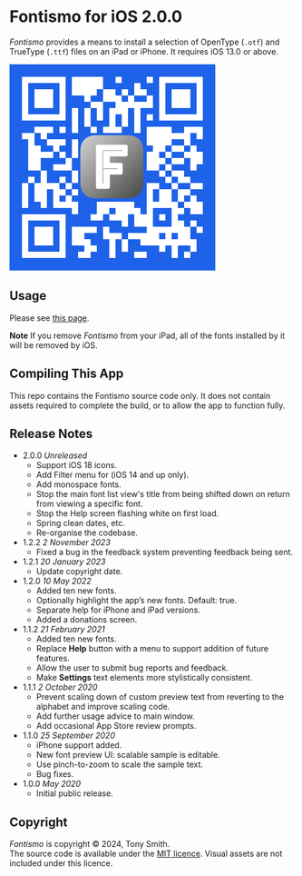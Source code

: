 # Fontismo for iOS 2.0.0 #

*Fontismo* provides a means to install a selection of OpenType (`.otf`) and TrueType (`.ttf`) files on an iPad or iPhone. It requires iOS 13.0 or above.

![Fontismo App Store QR Code](qr-code.jpg)

## Usage ##

Please see [this page](https://smittytone.net/fontismo/index.html).

**Note** If you remove *Fontismo* from your iPad, all of the fonts installed by it will be removed by iOS.

## Compiling This App ##

This repo contains the Fontismo source code only. It does not contain assets required to complete the build, or to allow the app to function fully.

## Release Notes ##

- 2.0.0 *Unreleased*
    - Support iOS 18 icons.
    - Add Filter menu for (iOS 14 and up only).
    - Add monospace fonts.
    - Stop the main font list view's title from being shifted down on return from viewing a specific font.
    - Stop the Help screen flashing white on first load.
    - Spring clean dates, etc.
    - Re-organise the codebase.
- 1.2.2 *2 November 2023*
    - Fixed a bug in the feedback system preventing feedback being sent.
- 1.2.1 *20 January 2023*
    - Update copyright date.
- 1.2.0 *10 May 2022*
    - Added ten new fonts.
    - Optionally highlight the app’s new fonts. Default: true.
    - Separate help for iPhone and iPad versions.
    - Added a donations screen.
- 1.1.2 *21 February 2021*
    - Added ten new fonts.
    - Replace **Help** button with a menu to support addition of future features.
    - Allow the user to submit bug reports and feedback.
    - Make **Settings** text elements more stylistically consistent.
- 1.1.1 *2 October 2020*
    - Prevent scaling down of custom preview text from reverting to the alphabet and improve scaling code.
    - Add further usage advice to main window.
    - Add occasional App Store review prompts.
- 1.1.0 *25 September 2020*
    - iPhone support added.
    - New font preview UI: scalable sample is editable.
    - Use pinch-to-zoom to scale the sample text.
    - Bug fixes.
- 1.0.0 *May 2020*
    - Initial public release.

## Copyright ##

*Fontismo* is copyright &copy; 2024, Tony Smith.<br />The source code is available under the [MIT licence](LICENSE.md). Visual assets are not included under this licence.
